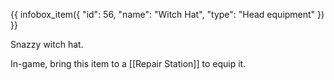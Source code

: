{{ infobox_item({
	"id": 56,
	"name": "Witch Hat",
	"type": "Head equipment"
}) }}

Snazzy witch hat.

In-game, bring this item to a [[Repair Station]] to equip it.
